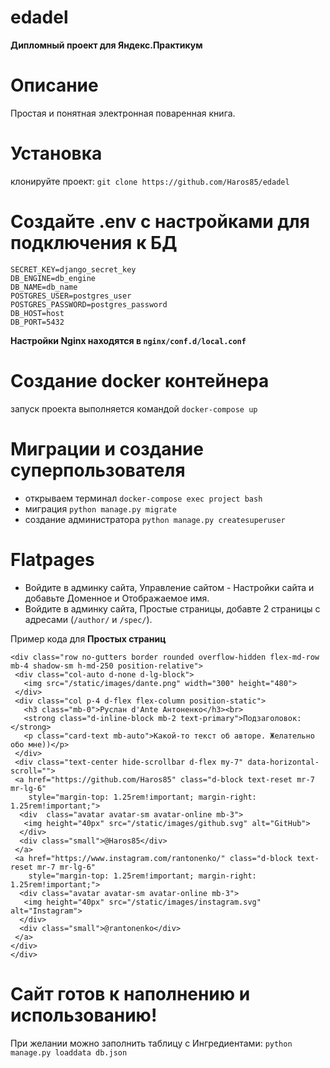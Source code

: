 # edadel
**Дипломный проект для Яндекс.Практикум**

# Описание
Простая и понятная электронная поваренная книга.

# Установка
клонируйте проект:
`git clone https://github.com/Haros85/edadel`

# Создайте .env с настройками для подключения к БД
```
SECRET_KEY=django_secret_key
DB_ENGINE=db_engine
DB_NAME=db_name
POSTGRES_USER=postgres_user
POSTGRES_PASSWORD=postgres_password
DB_HOST=host
DB_PORT=5432
```
**Настройки Nginx находятся в `nginx/conf.d/local.conf`**

# Создание docker контейнера
запуск проекта выполняется командой `docker-compose up`

# Миграции и создание суперпользователя
 - открываем терминал `docker-compose exec project bash`
 - миграция `python manage.py migrate`
 - создание администратора `python manage.py createsuperuser`

# Flatpages
 - Войдите в админку сайта, Управление сайтом - Настройки сайта и добавьте Доменное и Отображаемое имя.
 - Войдите в админку сайта, Простые страницы, добавте 2 страницы с адресами (`/author/` и `/spec/`).

Пример кода для **Простых страниц**
```
<div class="row no-gutters border rounded overflow-hidden flex-md-row mb-4 shadow-sm h-md-250 position-relative">
 <div class="col-auto d-none d-lg-block">
   <img src="/static/images/dante.png" width="300" height="480">
 </div>
 <div class="col p-4 d-flex flex-column position-static">
   <h3 class="mb-0">Руслан d'Ante Антоненко</h3><br>
   <strong class="d-inline-block mb-2 text-primary">Подзаголовок:</strong>
   <p class="card-text mb-auto">Какой-то текст об авторе. Желательно обо мне))</p>
 </div>
 <div class="text-center hide-scrollbar d-flex my-7" data-horizontal-scroll="">
 <a href="https://github.com/Haros85" class="d-block text-reset mr-7 mr-lg-6" 
    style="margin-top: 1.25rem!important; margin-right: 1.25rem!important;">
  <div  class="avatar avatar-sm avatar-online mb-3">
   <img height="40px" src="/static/images/github.svg" alt="GitHub">
  </div>
  <div class="small">@Haros85</div>
 </a>
 <a href="https://www.instagram.com/rantonenko/" class="d-block text-reset mr-7 mr-lg-6"
    style="margin-top: 1.25rem!important; margin-right: 1.25rem!important;">
  <div class="avatar avatar-sm avatar-online mb-3">
   <img height="40px" src="/static/images/instagram.svg" alt="Instagram">
  </div>
  <div class="small">@rantonenko</div>
 </a>
</div>
</div>
```

# Сайт готов к наполнению и использованию!
При желании можно заполнить таблицу с Ингредиентами:
```python manage.py loaddata db.json```
